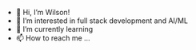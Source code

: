- 👋 Hi, I’m Wilson!
- 👀 I’m interested in full stack development and AI/ML
- 🌱 I’m currently learning
- 📫 How to reach me ...

<!---
wtu4979/wtu4979 is a ✨ special ✨ repository because its `README.md` (this file) appears on your GitHub profile.
You can click the Preview link to take a look at your changes.
--->
